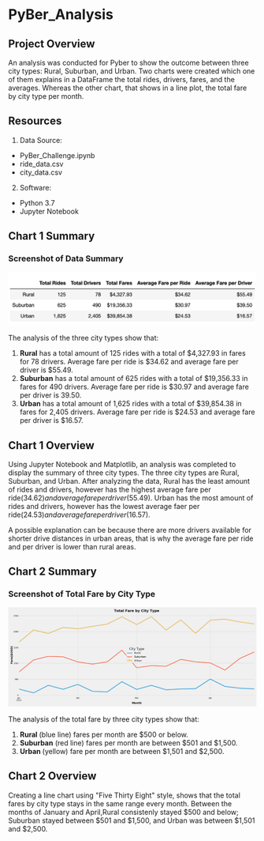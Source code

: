 # PyBer_Analysis

## Project Overview
An analysis was conducted for Pyber to show the outcome between three city types: Rural, Suburban, and Urban.  Two charts were created which one of them explains in a DataFrame the total rides, drivers, fares, and the averages.  Whereas the other chart, that shows in a line plot, the total fare by city type per month.

## Resources
1) Data Source: 
- PyBer_Challenge.ipynb
- ride_data.csv
- city_data.csv
2) Software: 
- Python 3.7
- Jupyter Notebook
  
## Chart 1 Summary

### Screenshot of Data Summary
<img width=“500” alt=“” src="https://github.com/estherhk/PyBer_Analysis/blob/master/analysis/Pyber_summary.png">

The analysis of the three city types show that:
 
 1. <b>Rural</b> has a total amount of 125 rides with a total of $4,327.93 in fares for 78 drivers.  Average fare per ride is $34.62 and average fare per driver is $55.49. 
 2. <b>Suburban</b> has a total amount of 625 rides with a total of $19,356.33 in fares for 490 drivers.  Average fare per ride is $30.97 and average fare per driver is 39.50. 
 3. <b>Urban</b> has a total amount of 1,625 rides with a total of $39,854.38 in fares for 2,405 drivers. Average fare per ride is $24.53 and average fare per driver is $16.57. 
 
 ## Chart 1 Overview
 
Using Jupyter Notebook and Matplotlib, an analysis was completed to display the summary of three city types.  The three city types are Rural, Suburban, and Urban.  After analyzing the data, Rural has the least amount of rides and drivers, however has the highest average fare per ride($34.62) and average fare per driver($55.49).  Urban has the most amount of rides and drivers, however has the lowest average faer per ride($24.53) and average fare per driver($16.57).  
 
A possible explanation can be because there are more drivers available for shorter drive distances in urban areas, that is why the average fare per ride and per driver is lower than rural areas.
 
 ## Chart 2 Summary
 
 ### Screenshot of Total Fare by City Type
<img width=“500” alt=“” src="https://github.com/estherhk/PyBer_Analysis/blob/master/analysis/Pyber_Challenge.png">
 
 The analysis of the total fare by three city types show that:
 
 1. <b> Rural </b> (blue line) fares per month are $500 or below.
 2. <b> Suburban</b> (red line) fares per month are between $501 and $1,500.
 3. <b> Urban </b> (yellow) fare per month are between $1,501 and $2,500.
 
 ## Chart 2 Overview
 
Creating a line chart using "Five Thirty Eight" style, shows that the total fares by city type stays in the same range every month.  Between the months of January and April,Rural consistenly stayed $500 and below; Suburban stayed between $501 and $1,500, and Urban was between $1,501 and $2,500.   
 
  

